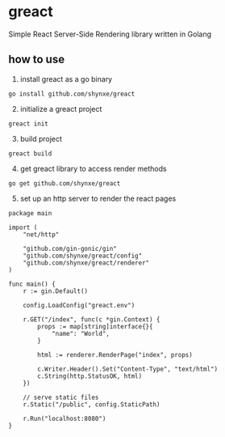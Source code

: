 # greact
Simple React Server-Side Rendering library written in Golang

## how to use
1. install greact as a go binary

```go install github.com/shynxe/greact```

2. initialize a greact project

```greact init```

3. build project

```greact build```

4. get greact library to access render methods

```go get github.com/shynxe/greact```

5. set up an http server to render the react pages

```
package main

import (
	"net/http"

	"github.com/gin-gonic/gin"
	"github.com/shynxe/greact/config"
	"github.com/shynxe/greact/renderer"
)

func main() {
	r := gin.Default()

	config.LoadConfig("greact.env")

	r.GET("/index", func(c *gin.Context) {
		props := map[string]interface{}{
			"name": "World",
		}

		html := renderer.RenderPage("index", props)

		c.Writer.Header().Set("Content-Type", "text/html")
		c.String(http.StatusOK, html)
	})

	// serve static files
	r.Static("/public", config.StaticPath)

	r.Run("localhost:8080")
}
```
